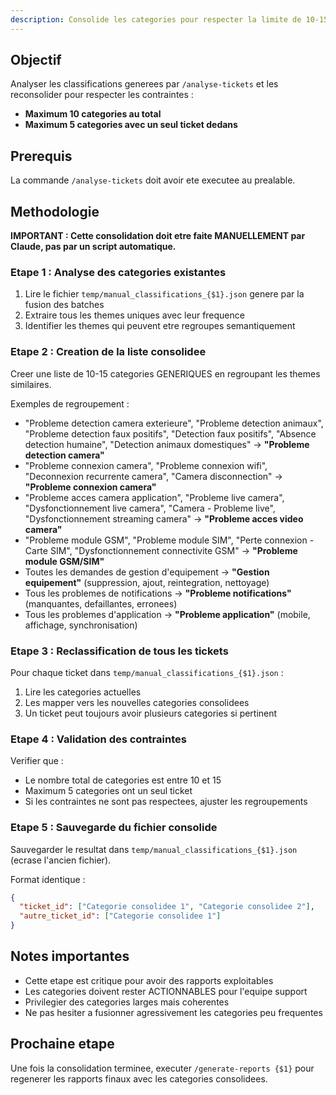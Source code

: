 ```yaml
---
description: Consolide les categories pour respecter la limite de 10-15 categories (arguments $1 : index de l'analyse)
---
```


## Objectif

Analyser les classifications generees par `/analyse-tickets` et les reconsolider pour respecter les contraintes :
- **Maximum 10 categories au total**
- **Maximum 5 categories avec un seul ticket dedans**

## Prerequis

La commande `/analyse-tickets` doit avoir ete executee au prealable.

## Methodologie

**IMPORTANT : Cette consolidation doit etre faite MANUELLEMENT par Claude, pas par un script automatique.**

### Etape 1 : Analyse des categories existantes

1. Lire le fichier `temp/manual_classifications_{$1}.json` genere par la fusion des batches
2. Extraire tous les themes uniques avec leur frequence
3. Identifier les themes qui peuvent etre regroupes semantiquement

### Etape 2 : Creation de la liste consolidee

Creer une liste de 10-15 categories GENERIQUES en regroupant les themes similaires.

Exemples de regroupement :
- "Probleme detection camera exterieure", "Probleme detection animaux", "Probleme detection faux positifs", "Detection faux positifs", "Absence detection humaine", "Detection animaux domestiques" -> **"Probleme detection camera"**
- "Probleme connexion camera", "Probleme connexion wifi", "Deconnexion recurrente camera", "Camera disconnection" -> **"Probleme connexion camera"**
- "Probleme acces camera application", "Probleme live camera", "Dysfonctionnement live camera", "Camera - Probleme live", "Dysfonctionnement streaming camera" -> **"Probleme acces video camera"**
- "Probleme module GSM", "Probleme module SIM", "Perte connexion - Carte SIM", "Dysfonctionnement connectivite GSM" -> **"Probleme module GSM/SIM"**
- Toutes les demandes de gestion d'equipement -> **"Gestion equipement"** (suppression, ajout, reintegration, nettoyage)
- Tous les problemes de notifications -> **"Probleme notifications"** (manquantes, defaillantes, erronees)
- Tous les problemes d'application -> **"Probleme application"** (mobile, affichage, synchronisation)

### Etape 3 : Reclassification de tous les tickets

Pour chaque ticket dans `temp/manual_classifications_{$1}.json` :
1. Lire les categories actuelles
2. Les mapper vers les nouvelles categories consolidees
3. Un ticket peut toujours avoir plusieurs categories si pertinent

### Etape 4 : Validation des contraintes

Verifier que :
- Le nombre total de categories est entre 10 et 15
- Maximum 5 categories ont un seul ticket
- Si les contraintes ne sont pas respectees, ajuster les regroupements

### Etape 5 : Sauvegarde du fichier consolide

Sauvegarder le resultat dans `temp/manual_classifications_{$1}.json` (ecrase l'ancien fichier).

Format identique :
```json
{
  "ticket_id": ["Categorie consolidee 1", "Categorie consolidee 2"],
  "autre_ticket_id": ["Categorie consolidee 1"]
}
```

## Notes importantes

- Cette etape est critique pour avoir des rapports exploitables
- Les categories doivent rester ACTIONNABLES pour l'equipe support
- Privilegier des categories larges mais coherentes
- Ne pas hesiter a fusionner agressivement les categories peu frequentes

## Prochaine etape

Une fois la consolidation terminee, executer `/generate-reports {$1}` pour regenerer les rapports finaux avec les categories consolidees.
